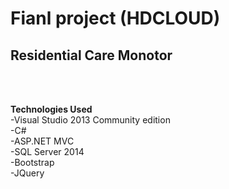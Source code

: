 # Fianl project (HDCLOUD)<br/>
<h2>Residential Care Monotor</h2><br/><br/>


<b>Technologies Used</b><br/>
-Visual Studio 2013 Community edition <br/>
-C#<br/>
-ASP.NET MVC<br/>
-SQL Server 2014<br/>
-Bootstrap<br/>
-JQuery<br/>
